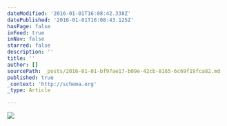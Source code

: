 ```yaml
---
dateModified: '2016-01-01T16:08:42.338Z'
datePublished: '2016-01-01T16:08:43.125Z'
hasPage: false
inFeed: true
inNav: false
starred: false
description: ''
title: ''
author: []
sourcePath: _posts/2016-01-01-bf97ae17-b09e-42cb-8165-6c69f19fca82.md
published: true
_context: 'http://schema.org'
_type: Article

---
```

![](https://the-grid-user-content.s3-us-west-2.amazonaws.com/89a82309-a9d5-4539-91b0-49b92532040f.jpg)